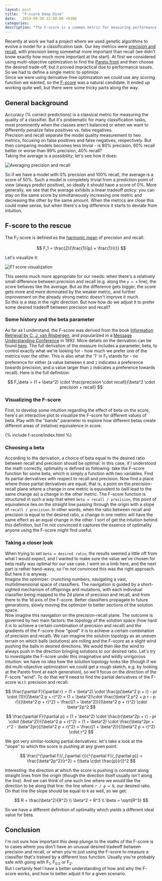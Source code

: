 ```yaml
---
layout: post
title:  "F-score Deep Dive"
date:   2019-09-30 12:00:00 +0300
categories:
description: "The F-score is a common metric for measuring performance of classifiers. It includes a parameter, beta, to control the tradeoff between precision and recall. This post proposes an alternative method for choosing beta."
---
```


Recently at work we had a project where we used genetic algorithms to evolve a model for a classification task. Our key metrics were [precision and recall](https://en.wikipedia.org/wiki/Precision_and_recall), with precision being somewhat more important than recall (we didn't know exactly how much more important at the start). At first we considered using multi-objective optimization to find the [Pareto front](https://en.wikipedia.org/wiki/Pareto_efficiency) and then choose the desired trade-off, but it proved impractical due to performance issues. So we had to define a single metric to optimize.    
Since we were using derivative-free optimization we could use any scoring function we wanted, so the [F-score](https://en.wikipedia.org/wiki/F1_score) was a natural candidate.
It ended up working quite well, but there were some tricky parts along the way.

## General background
Accuracy (% correct predictions) is a classical metric for measuring the quality of a classifier. But it's problematic for many classification tasks, most prominently when the classes
aren't balanced or when we want to differently penalize false positives vs. false negatives.  
Precision and recall separate the model quality measurement to two metrics, focusing on false positives and false negatives, respectively. But then comparing models becomes less trivial -
is 80% precision, 60% recall better or worse than 99% precision, 40% recall?  
Taking the average is a possibility; let's see how it does:

![Averaging precision and recall](/assets/f-score/mean.png)

So if we have a model with 0% precision and 100% recall, the average is a score of 50%. Such a model is completely trivial from a prediction point of view (always predict positive),
so ideally it should have a score of 0%. More generally, we see that the average exhibits a linear tradeoff policy: you can stay on the same score by simultaneously increasing one metric and decreasing the other by the same amount. When the metrics are close this could make sense, but when there's a big difference it starts to deviate from intuition.

## F-score to the rescue
The F<sub>1</sub>-score is defined as the [harmonic mean](https://en.wikipedia.org/wiki/Harmonic_mean) of precision and recall:

$$ F_1 = \frac{2}{\frac{1}{p} + \frac{1}{r}} $$

Let's visualize it:

![F<sub>1</sub> score visualization](/assets/f-score/f1.png)

This seems much more appropriate for our needs: when there's a relatively small difference between precision and recall (e.g. along the `y = x` line), the score behaves like the average.
But as the difference gets bigger, the score gets more and more dominated by the weaker metric, and further improvement on the already strong metric doesn't improve it much.  
So this is a step in the right direction. But now how do we adjust it to prefer some desired tradeoff between precision and recall?

### Some history and the beta parameter
As far as I understand, the F-score was derived from the book [Information Retrieval by C. J. van Rijsbergen](http://www.dcs.gla.ac.uk/Keith/Preface.html), and popularized in a [Message Understanding Conference](https://en.wikipedia.org/wiki/Message_Understanding_Conference) in 1992. More details on the derivation can be found [here](https://www.toyota-ti.ac.jp/Lab/Denshi/COIN/people/yutaka.sasaki/F-measure-YS-26Oct07.pdf). The full derivation of the measure includes a parameter, beta, to control exactly what we're looking for - how much we prefer one of the metrics over the other. This is also what the '1' in F<sub>1</sub> stands for - no preference for either (a value between `0` and `1` indicates a preference towards precision, and a value larger than `1` indicates a preference towards recall). Here is the full definition:

$$ F_\beta = (1 + \beta^2) \cdot \frac{precision \cdot recall}{\beta^2 \cdot precision + recall} $$

### Visualizing the F-score
First, to develop some intuition regarding the effect of beta on the score, here's an interactive plot to visualize the F-score for different values of beta. Play with the "bands" parameter to explore how different betas create different areas of (relative) equivalence in score.

{% include f-score/index.html %}

### Choosing a beta
According to the derivation, a choice of beta equal to the desired ratio between recall and precision should be optimal. In this case, if I understood the math correctly, optimality is defined as following: take the F-score function for some beta, which is simply a function with two variables. Find its partial derivatives with respect to recall and precision. Now find a place where those partial derivatives are equal, that is, a point on the precision-recall plane where a change in one metric is equivalent to (will lead to the same change as) a change in the other metric. The F-score function is structured in such a way that when `beta = recall / precision`, this point of equivalence lies on the straight line passing through the origin with a slope of `recall / precision`. In other words, when the ratio between recall and precision is equal to the desired ratio, a change in one metric will have the same effect as an equal change in the other. I sort of get the intuition behind this definition, but I'm not convinced it captures the essence of optimality anyone using the F-score might find useful.

### Taking a closer look
When trying to set `beta = desired ratio`, the results seemed a little off from what I would expect, and I wanted to make sure the value we've chosen for beta really was optimal for our use case. I went on a limb here, and the next part is rather hand-wavy, so I'm not convinced this was the right approach. But here it is anyway.  
Imagine the optimizer: crunching numbers, navigating a vast, multidimensional space of classifiers. The navigation is guided by a short-sighted mechanism of offsprings and mutations, with each individual classifier being mapped to the 2d plane of precision and recall, and from there to the 1d axis of the F-score. Better classifiers propagate to future generations, slowly moving the optimizer to better sections of the solution space.  
Now imagine this navigation on the precision-recall plane. The outcome is governed by two main factors: the topology of the solution space (how hard it is to achieve a certain combination of precision and recall) and the gradients of the F-score (how "good" it is to achieve a certain combination of precision and recall). We can imagine the solution topology as an uneven terrain on which balls (solutions) are rolling and the F-score as a slight wind pushing the balls in desired directions. We would then like the wind to always push in the direction bringing solutions to our desired ratio.
Let's try to investigate the F-score under this imaginative and wildly unrigorous intuition: we have no idea how the solution topology looks like (though if we did multi-objective optimization we could get a rough sketch, e.g. by looking at the Pareto front at each generation), so we'll focus on the direction of the F-score "wind". To do that we'll need to find the partial derivatives of the F-score w.r.t. precision and recall:

$$
\frac{\partial F}{\partial r} = (1 + \beta^2) \cdot \frac{p(\beta^2 p + r) - pr \cdot (1)}{(\beta^2 p + r)^2} =
(1 + \beta^2)\cdot \frac{\beta^2 p^2 + p r - p r}{(\beta^2 p + r)^2} =
\frac{(1 + \beta^2)}{(\beta^2 p + r)^2} \cdot \beta^2p^2
$$

$$
\frac{\partial F}{\partial p} = (1 + \beta^2) \cdot \frac{r(\beta^2p + r) - pr \cdot (\beta^2)}{(\beta^2 p + r)^2} =
(1 + \beta^2) \cdot \frac{\beta^2pr + r^2 - \beta^2pr}{(\beta^2 p + r)^2} =
\frac{(1 + \beta^2)}{(\beta^2 p + r)^2} \cdot r^2
$$

We got very similar-looking partial derivatives: let's take a look at the "slope" to which the score is pushing at any given point:

$$
\frac{^{\partial F}/_{\partial r}}{^{\partial F}/_{\partial p}} = \frac{\beta^2p^2}{r^2} = (\beta \cdot \frac{p}{r})^2
$$

Interesting: the direction at which the score is pushing is _constant_ along straight lines from the origin (though the direction itself usually isn't along the line).
And we can think of one such line where we _would_ like the direction to be along that line: the line where `r / p = R`, our desired ratio. On that line the slope should be equal to `R` as well, so we get:

$$
R = \frac{\beta^2}{R^2} \\
\beta^2 = R^3 \\
\beta = \sqrt{R^3}
$$

So we have a different definition of optimality which yields a different ideal value for beta.

## Conclusion
I'm not sure how important this deep plunge to the maths of the F-score is to cases where you don't have an unusual desired tradeoff between precision and recall, or when you're just using the F-score to measure a classifier that's trained by a different loss function. Usually you're probably safe with going with F<sub>1</sub>, F<sub>0.5</sub> or F<sub>2</sub>.  
But I certainly feel I have a better understanding of how and why the F-score works, and how to better adjust it for a given scenario.
